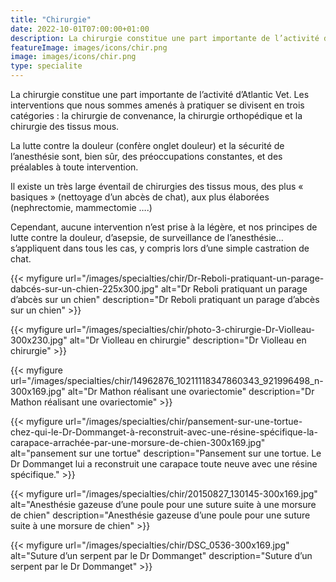 ```yaml
---
title: "Chirurgie"
date: 2022-10-01T07:00:00+01:00
description: La chirurgie constitue une part importante de l’activité d’Atlantic Vet. Les interventions que nous sommes amenés à pratiquer se divisent en trois catégories, la chirurgie de convenance, la chirurgie orthopédique et la chirurgie des tissus mous.
featureImage: images/icons/chir.png
image: images/icons/chir.png
type: specialite
---
```

La chirurgie constitue une part importante de l’activité d’Atlantic Vet. Les interventions que nous sommes amenés à pratiquer se divisent en trois catégories : la chirurgie de convenance, la chirurgie orthopédique et la chirurgie des tissus mous.

    

La lutte contre la douleur (confère onglet douleur) et la sécurité de l’anesthésie sont, bien sûr, des préoccupations constantes, et des préalables à toute intervention.

    
Il existe un très large éventail de chirurgies des tissus mous, des plus « basiques » (nettoyage d’un abcès de chat), aux plus élaborées (nephrectomie, mammectomie ….)

Cependant, aucune intervention n’est prise à la légère, et nos principes de lutte contre la douleur, d’asepsie, de surveillance de l’anesthésie… s’appliquent dans tous les cas, y compris lors d’une simple castration de chat.


{{< myfigure 
    url="/images/specialties/chir/Dr-Reboli-pratiquant-un-parage-dabcés-sur-un-chien-225x300.jpg"
    alt="Dr Reboli pratiquant un parage d’abcès sur un chien"
    description="Dr Reboli pratiquant un parage d’abcès sur un chien" >}}

{{< myfigure 
    url="/images/specialties/chir/photo-3-chirurgie-Dr-Violleau-300x230.jpg"
    alt="Dr Violleau en chirurgie"
    description="Dr Violleau en chirurgie" >}}


{{< myfigure 
    url="/images/specialties/chir/14962876_10211118347860343_921996498_n-300x169.jpg"
    alt="Dr Mathon réalisant une ovariectomie"
    description="Dr Mathon réalisant une ovariectomie" >}}


{{< myfigure 
    url="/images/specialties/chir/pansement-sur-une-tortue-chez-qui-le-Dr-Dommanget-à-reconstruit-avec-une-résine-spécifique-la-carapace-arrachée-par-une-morsure-de-chien-300x169.jpg"
    alt="pansement sur une tortue"
    description="Pansement sur une tortue. Le Dr Dommanget lui a reconstruit une carapace toute neuve avec une résine spécifique." >}}


{{< myfigure 
    url="/images/specialties/chir/20150827_130145-300x169.jpg"
    alt="Anesthésie gazeuse d’une poule pour une suture suite à une morsure de chien"
    description="Anesthésie gazeuse d’une poule pour une suture suite à une morsure de chien" >}}
    


{{< myfigure 
    url="/images/specialties/chir/DSC_0536-300x169.jpg"
    alt="Suture d’un serpent par le Dr Dommanget"
    description="Suture d’un serpent par le Dr Dommanget" >}}
     